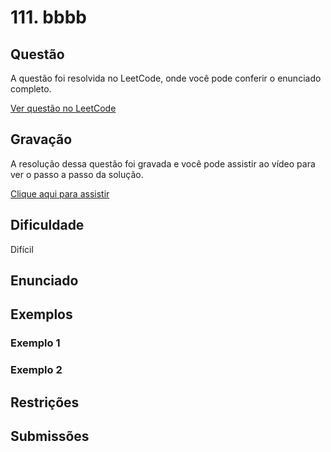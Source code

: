 # 111. bbbb

## Questão

A questão foi resolvida no LeetCode, onde você pode conferir o enunciado completo.

[Ver questão no LeetCode]()  

## Gravação

A resolução dessa questão foi gravada e você pode assistir ao vídeo para ver o passo a passo da solução.

[Clique aqui para assistir](COLE_AQUI_O_LINK_DA_GRAVAÇÃO)

## Dificuldade

Difícil

## Enunciado



## Exemplos

### Exemplo 1



### Exemplo 2



## Restrições



## Submissões
